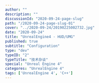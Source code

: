 ```yaml
---
author: ""
description: ""
discussionId: "2020-09-24-page-slug"
path: "/2020-09-24-page-slug-01"
cover: "../2020-09-24/20190225002732.jpg"
date: "2020-09-24"
title: "UnrealEngine4 - HUD/UMG"
published: true
subtitle: "Configuration"
type: "dev"
typeID: "2"
typeTitle: "技术杂谈"
special: "Unreal Engine 4"
categores: "UnrealEngine 4"
tags: ['UnrealEngine 4', 'C++']
---
```

    
### 


